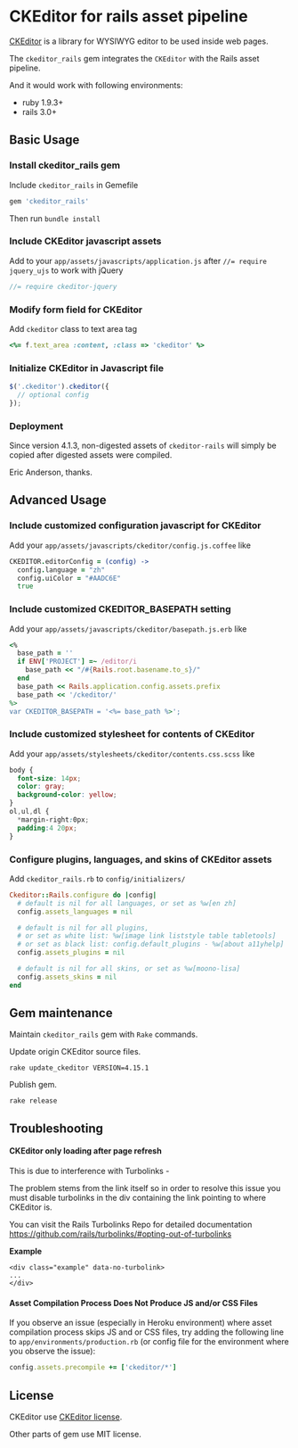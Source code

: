 # CKEditor for rails asset pipeline

[CKEditor](http://ckeditor.com/) is a library for WYSIWYG editor to be used inside web pages.

The `ckeditor_rails` gem integrates the `CKEditor` with the Rails asset pipeline.

And it would work with following environments:

* ruby 1.9.3+
* rails 3.0+

## Basic Usage

### Install ckeditor_rails gem

Include `ckeditor_rails` in Gemefile

```ruby
gem 'ckeditor_rails'
```

Then run `bundle install`

### Include CKEditor javascript assets

Add to your `app/assets/javascripts/application.js` after `//= require jquery_ujs` to work with jQuery

``` javascript
//= require ckeditor-jquery
```

### Modify form field for CKEditor

Add `ckeditor` class to text area tag

``` ruby
<%= f.text_area :content, :class => 'ckeditor' %>
```

### Initialize CKEditor in Javascript file

``` javascript
$('.ckeditor').ckeditor({
  // optional config
});
```

### Deployment

Since version 4.1.3, non-digested assets of `ckeditor-rails` will simply be copied after digested assets were compiled.

Eric Anderson, thanks.

## Advanced Usage

### Include customized configuration javascript for CKEditor

Add your `app/assets/javascripts/ckeditor/config.js.coffee` like

``` coffee
CKEDITOR.editorConfig = (config) ->
  config.language = "zh"
  config.uiColor = "#AADC6E"
  true
```

### Include customized CKEDITOR_BASEPATH setting

Add your `app/assets/javascripts/ckeditor/basepath.js.erb` like

``` ruby
<%
  base_path = ''
  if ENV['PROJECT'] =~ /editor/i
    base_path << "/#{Rails.root.basename.to_s}/"
  end
  base_path << Rails.application.config.assets.prefix
  base_path << '/ckeditor/'
%>
var CKEDITOR_BASEPATH = '<%= base_path %>';
```

### Include customized stylesheet for contents of CKEditor

Add your `app/assets/stylesheets/ckeditor/contents.css.scss` like

``` scss
body {
  font-size: 14px;
  color: gray;
  background-color: yellow;
}
ol,ul,dl {
  *margin-right:0px;
  padding:4 20px;
}
```

### Configure plugins, languages, and skins of CKEditor assets

Add `ckeditor_rails.rb` to `config/initializers/`

``` ruby
Ckeditor::Rails.configure do |config|
  # default is nil for all languages, or set as %w[en zh]
  config.assets_languages = nil

  # default is nil for all plugins,
  # or set as white list: %w[image link liststyle table tabletools]
  # or set as black list: config.default_plugins - %w[about a11yhelp]
  config.assets_plugins = nil

  # default is nil for all skins, or set as %w[moono-lisa]
  config.assets_skins = nil
end
```

## Gem maintenance

Maintain `ckeditor_rails` gem with `Rake` commands.

Update origin CKEditor source files.

    rake update_ckeditor VERSION=4.15.1

Publish gem.

    rake release

## Troubleshooting

#### CKEditor only loading after page refresh

This is due to interference with Turbolinks -

The problem stems from the link itself so in order to resolve this issue you must disable turbolinks in the div containing the link pointing to where CKEditor is.

You can visit the Rails Turbolinks Repo for detailed documentation
https://github.com/rails/turbolinks/#opting-out-of-turbolinks

**Example**

    <div class="example" data-no-turbolink>
    ...
    </div>

#### Asset Compilation Process Does Not Produce JS and/or CSS Files

If you observe an issue (especially in Heroku environment) where asset compilation process skips JS and or CSS files, try adding the following line to `app/environments/production.rb` (or config file for the environment where you observe the issue):

``` ruby
config.assets.precompile += ['ckeditor/*']
```

## License

CKEditor use [CKEditor license](http://ckeditor.com/license).

Other parts of gem use MIT license.
